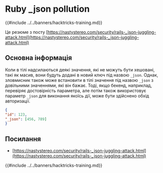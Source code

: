 # Ruby _json pollution

{{#include ../../banners/hacktricks-training.md}}

Це резюме з посту [https://nastystereo.com/security/rails-_json-juggling-attack.html](https://nastystereo.com/security/rails-_json-juggling-attack.html)

## Основна інформація

Коли в тілі надсилаються деякі значення, які не можуть бути хешовані, такі як масив, вони будуть додані в новий ключ під назвою `_json`. Однак, зловмисник також може встановити в тілі значення під назвою `_json` з довільними значеннями, які він бажає. Тоді, якщо бекенд, наприклад, перевіряє достовірність параметра, але потім також використовує параметр `_json` для виконання якоїсь дії, може бути здійснено обхід авторизації.
```json
{
"id": 123,
"_json": [456, 789]
}
```
## Посилання

- [https://nastystereo.com/security/rails-_json-juggling-attack.html](https://nastystereo.com/security/rails-_json-juggling-attack.html)

{{#include ../../banners/hacktricks-training.md}}
